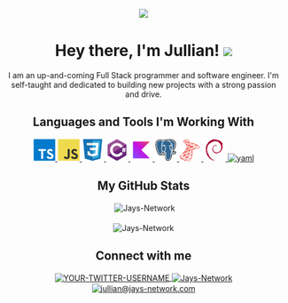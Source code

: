 <p align="center">
  <img src="https://media.giphy.com/media/v1.Y2lkPWVjZjA1ZTQ3amlrZ2tja3N2NTV0cmZ4bGt3bGIxOWt5cmhxcHo4bmNmOTg2dGZ4diZlcD12MV9zdGlja2Vyc19zZWFyY2gmY3Q9cw/Lh4VwX86JlQn6QlNsG/giphy.gif" width="100" />
</p>
<h1 align="center">
  Hey there, I'm Jullian! 
  <img src="https://media.giphy.com/media/hvRJCLFzcasrR4ia7z/giphy.gif" width="30px"/>
</h1>

<p align="center">
  I am an up-and-coming Full Stack programmer and software engineer. I'm self-taught and dedicated to building new projects with a strong passion and drive.
</p>

<h2 align="center">Languages and Tools I'm Working With</h2>
<p align="center">
    <a href="https://www.typescriptlang.org/" target="_blank"> 
        <img src="https://raw.githubusercontent.com/devicons/devicon/master/icons/typescript/typescript-original.svg" alt="typescript" width="40" height="40"/> 
    </a>
    <a href="https://developer.mozilla.org/en-US/docs/Web/JavaScript" target="_blank"> 
        <img src="https://raw.githubusercontent.com/devicons/devicon/master/icons/javascript/javascript-original.svg" alt="javascript" width="40" height="40"/> 
    </a>
    <a href="https://www.w3.org/Style/CSS/" target="_blank">
        <img src="https://raw.githubusercontent.com/devicons/devicon/master/icons/css3/css3-original.svg" alt="css3" width="40" height="40"/>
    </a>
    <a href="https://www.cprogramming.com/" target="_blank"> 
        <img src="https://raw.githubusercontent.com/devicons/devicon/master/icons/csharp/csharp-original.svg" alt="csharp" width="40" height="40"/> 
    </a>
     <a href="https://kotlinlang.org" target="_blank"> 
        <img src="https://raw.githubusercontent.com/devicons/devicon/master/icons/kotlin/kotlin-original.svg" alt="kotlin" width="40" height="40"/> 
    </a>
    <a href="https://www.postgresql.org" target="_blank"> 
        <img src="https://raw.githubusercontent.com/devicons/devicon/master/icons/postgresql/postgresql-original.svg" alt="postgresql" width="40" height="40"/> 
    </a>
    <a href="https://www.microsoft.com/en-us/sql-server" target="_blank">
        <img src="https://raw.githubusercontent.com/devicons/devicon/master/icons/microsoftsqlserver/microsoftsqlserver-plain.svg" alt="mssql" width="40" height="40"/>
    </a>
    <a href="https://www.linux.org/" target="_blank"> 
        <img src="https://raw.githubusercontent.com/devicons/devicon/master/icons/debian/debian-original.svg" alt="debian" width="40" height="40"/> 
    </a>
    <a href="https://yaml.org/" target="_blank">
        <img src="https://cdn-icons-png.flaticon.com/128/14996/14996243.png" alt="yaml" width="40" height="40"/>
    </a>
</p>

<h2 align="center">My GitHub Stats</h2>
<p align="center">
  &nbsp;<img align="center" src="https://github-readme-stats-opal-iota-47.vercel.app/api?username=Jays-Network&show_icons=true&locale=en&theme=tokyonight" alt="Jays-Network" />
  <br/><br/>
  <img align="center" src="https://github-readme-stats.vercel.app/api/top-langs?username=Jays-Network&layout=compact&locale=en&theme=tokyonight" alt="Jays-Network" />
</p>

<h2 align="center">Connect with me</h2>
<p align="center">
    
  </a>
  <a href="https://twitter.com/YOUR-TWITTER-USERNAME" target="blank">
      <img align="center" src="https://simpleicons.org/icons/x.svg" alt="YOUR-TWITTER-USERNAME" height="40" width="40" />
  </a>
  <a href="https://stackoverflow.com/users/YOUR-USER-ID/YOUR-USERNAME" target="blank">
      <img align="center" src="https://raw.githubusercontent.com/rahuldkjain/github-profile-readme-generator/master/src/images/icons/Social/stack-overflow.svg" alt="Jays-Network" height="40" width="40" />
  </a>
  <a href="mailto:youremail@example.com">
      <img align="center" src="https://cdn-icons-png.flaticon.com/128/6806/6806987.png" alt="jullian@jays-network.com" height="40" width="40" />
  </a>
</p>
